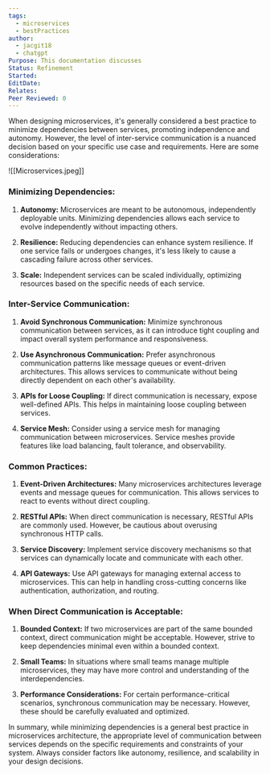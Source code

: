```yaml
---
tags:
  - microservices
  - bestPractices
author:
  - jacgit18
  - chatgpt
Purpose: This documentation discusses
Status: Refinement
Started: 
EditDate: 
Relates: 
Peer Reviewed: 0
---
```

When designing microservices, it's generally considered a best practice to minimize dependencies between services, promoting independence and autonomy. However, the level of inter-service communication is a nuanced decision based on your specific use case and requirements. Here are some considerations:  


![[Microservices.jpeg]]
  
### Minimizing Dependencies:  
  
1. **Autonomy:** Microservices are meant to be autonomous, independently deployable units. Minimizing dependencies allows each service to evolve independently without impacting others.  
  
2. **Resilience:** Reducing dependencies can enhance system resilience. If one service fails or undergoes changes, it's less likely to cause a cascading failure across other services.  
  
3. **Scale:** Independent services can be scaled individually, optimizing resources based on the specific needs of each service.  
  
### Inter-Service Communication:  
  
1. **Avoid Synchronous Communication:** Minimize synchronous communication between services, as it can introduce tight coupling and impact overall system performance and responsiveness.  
  
2. **Use Asynchronous Communication:** Prefer asynchronous communication patterns like message queues or event-driven architectures. This allows services to communicate without being directly dependent on each other's availability.  
  
3. **APIs for Loose Coupling:** If direct communication is necessary, expose well-defined APIs. This helps in maintaining loose coupling between services.  
  
4. **Service Mesh:** Consider using a service mesh for managing communication between microservices. Service meshes provide features like load balancing, fault tolerance, and observability.  
  
### Common Practices:  
  
1. **Event-Driven Architectures:** Many microservices architectures leverage events and message queues for communication. This allows services to react to events without direct coupling.  
  
2. **RESTful APIs:** When direct communication is necessary, RESTful APIs are commonly used. However, be cautious about overusing synchronous HTTP calls.  
  
3. **Service Discovery:** Implement service discovery mechanisms so that services can dynamically locate and communicate with each other.  
  
4. **API Gateways:** Use API gateways for managing external access to microservices. This can help in handling cross-cutting concerns like authentication, authorization, and routing.  
  
### When Direct Communication is Acceptable:  
  
1. **Bounded Context:** If two microservices are part of the same bounded context, direct communication might be acceptable. However, strive to keep dependencies minimal even within a bounded context.  
  
2. **Small Teams:** In situations where small teams manage multiple microservices, they may have more control and understanding of the interdependencies.  
  
3. **Performance Considerations:** For certain performance-critical scenarios, synchronous communication may be necessary. However, these should be carefully evaluated and optimized.  
  
In summary, while minimizing dependencies is a general best practice in microservices architecture, the appropriate level of communication between services depends on the specific requirements and constraints of your system. Always consider factors like autonomy, resilience, and scalability in your design decisions.